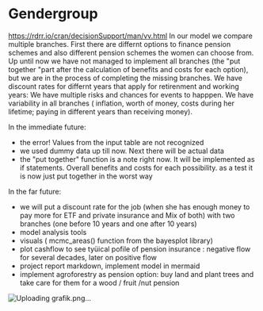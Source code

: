 # Gendergroup
https://rdrr.io/cran/decisionSupport/man/vv.html
In our model we compare multiple branches. First there are differnt options to finance pension schemes and also different pension schemes the women can choose from. Up until now we have not managed to implement all branches (the "put together "part after the calculation of benefits and costs for each option), but we are in the process of completing the missing branches. We have discount rates for differnt years that apply for retirenment and working years: We have multiple risks and  chances for events to happpen.  We have variability in all branches ( inflation, worth of money, costs during her lifetime; paying in different years than receiving money).


In the immediate future:
- the error! Values from the input table are not recognized
- we used dummy data up till now. Next there will be actual data
- the "put together" function is a note right now. It will be implemented as if statements. Overall benefits and costs for each possibility. as  a test it is now just put together in the worst way

In the far future:

- we will put a discount rate for the job (when she has enough money to pay more for ETF and private insurance and Mix of both) with two branches (one before 10 years and one after 10 years)
- model analysis tools 
- visuals ( mcmc_areas() function from the bayesplot library)
- plot cashflow to see tyüical pofile of pension insurance : negative flow for several decades, later on positive flow
- project report markdown, implement model in mermaid
- implement agroforestry as pension option: buy land and plant trees and take care for them for a wood / fruit /nut pension





![Uploading grafik.png…]()


